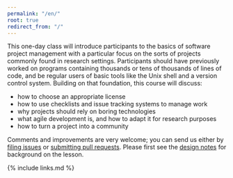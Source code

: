 ```yaml
---
permalink: "/en/"
root: true
redirect_from: "/"
---
```

This one-day class will introduce participants to the basics of software project management
with a particular focus on the sorts of projects commonly found in research settings.
Participants should have previously worked on
programs containing thousands or tens of thousands of lines of code,
and be regular users of basic tools like the Unix shell and a version control system.
Building on that foundation, this course will discuss:

-   how to choose an appropriate license
-   how to use checklists and issue tracking systems to manage work
-   why projects should rely on boring technologies
-   what agile development is, and how to adapt it for research purposes
-   how to turn a project into a community

Comments and improvements are very welcome;
you can send us either by [filing issues]({{site.repo}}/issues)
or [submitting pull requests]({{site.repo}}/pulls).
Please first see the [design notes](./design/) for background on the lesson.

{% include links.md %}
